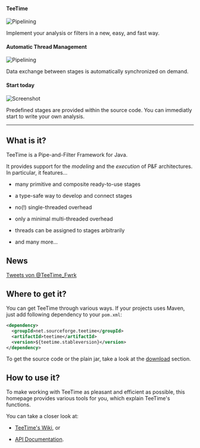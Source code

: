 #### TeeTime

![Pipelining](images/carousel1.png)

Implement your analysis or filters in a new, easy, and fast way.

#### Automatic Thread Management

![Pipelining](images/carousel2.png)

Data exchange between stages is automatically synchronized on demand. 

#### Start today

![Screenshot](images/carousel3.png)

Predefined stages are provided within the source code. You can immediatly start to write your own analysis.

---

## What is it?

TeeTime is a Pipe-and-Filter Framework for Java.

It provides support for the *modeling* and the *execution* of P&F architectures.
In particular, it features...

- many primitive and composite ready-to-use stages

- a type-safe way to develop and connect stages

- no(!) single-threaded overhead

- only a minimal multi-threaded overhead

- threads can be assigned to stages arbitrarily

- and many more...

## News

<a class="twitter-timeline" href="https://twitter.com/TeeTime_Fwrk">Tweets von @TeeTime_Fwrk </a>

## Where to get it?

You can get TeeTime through various ways. If your projects uses Maven, just add following dependency to your ``pom.xml``:

```xml
<dependency>
  <groupId>net.sourceforge.teetime</groupId>
  <artifactId>teetime</artifactId>
  <version>${teetime.stableversion}</version>
</dependency>
```

To get the source code or the plain jar, take a look at the [download](download.html) section.

## How to use it?

To make working with TeeTime as pleasant and efficient as possible, this homepage provides various tools for you, which explain TeeTime's functions.

You can take a closer look at:

- [TeeTime's Wiki](wiki/home.html), or 

- [API Documentation](stabledocs/index.html). 

	 